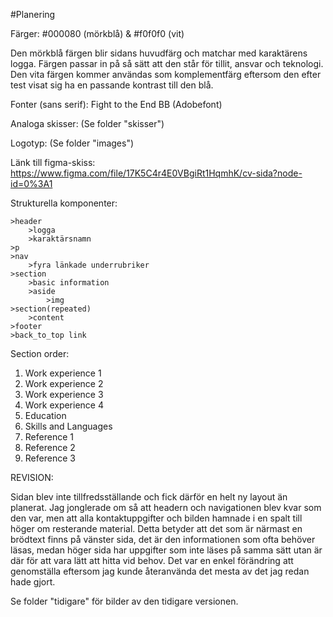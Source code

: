 #Planering

Färger: #000080 (mörkblå) & #f0f0f0 (vit)

Den mörkblå färgen blir sidans huvudfärg och matchar med karaktärens logga. Färgen passar in på så sätt att den står för tillit, ansvar och teknologi. Den vita färgen kommer användas som komplementfärg eftersom den efter test visat sig ha en passande kontrast till den blå.

Fonter (sans serif): Fight to the End BB (Adobefont)

Analoga skisser: (Se folder "skisser") 

Logotyp: (Se folder "images")

Länk till figma-skiss: https://www.figma.com/file/17K5C4r4E0VBgiRt1HqmhK/cv-sida?node-id=0%3A1 

Strukturella komponenter:
   
    >header
        >logga
        >karaktärsnamn
    >p
    >nav
        >fyra länkade underrubriker
    >section
        >basic information
        >aside
            >img
    >section(repeated)
        >content
    >footer
    >back_to_top link

Section order:

1. Work experience 1
2. Work experience 2
3. Work experience 3
4. Work experience 4
5. Education
6. Skills and Languages
7. Reference 1
8. Reference 2
9. Reference 3


REVISION:

Sidan blev inte tillfredsställande och fick därför en helt ny layout än planerat. Jag jonglerade om så att headern och navigationen blev kvar som den var, men att alla kontaktuppgifter och bilden hamnade i en spalt till höger om resterande material. Detta betyder att det som är närmast en brödtext finns på vänster sida, det är den informationen som ofta behöver läsas, medan höger sida har uppgifter som inte läses på samma sätt utan är där för att vara lätt att hitta vid behov. Det var en enkel förändring att genomställa eftersom jag kunde återanvända det mesta av det jag redan hade gjort. 


Se folder "tidigare" för bilder av den tidigare versionen.
